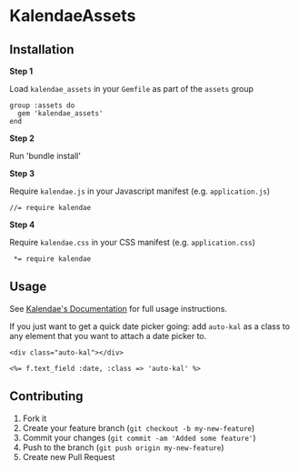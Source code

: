 # KalendaeAssets


## Installation

**Step 1**

Load `kalendae_assets` in your `Gemfile` as part of the `assets` group

    group :assets do
      gem 'kalendae_assets'
    end

**Step 2**

Run 'bundle install'

**Step 3**

Require `kalendae.js` in your Javascript manifest (e.g. `application.js`)

    //= require kalendae

**Step 4**

Require `kalendae.css` in your CSS manifest (e.g. `application.css`)

     *= require kalendae

## Usage

See [Kalendae's Documentation](https://github.com/ChiperSoft/Kalendae) for full
usage instructions.

If you just want to get a quick date picker going: add `auto-kal` as a class to
any element that you want to attach a date picker to.

    <div class="auto-kal"></div>

    <%= f.text_field :date, :class => 'auto-kal' %>

## Contributing

1. Fork it
2. Create your feature branch (`git checkout -b my-new-feature`)
3. Commit your changes (`git commit -am 'Added some feature'`)
4. Push to the branch (`git push origin my-new-feature`)
5. Create new Pull Request
